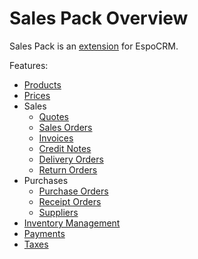 # Sales Pack Overview

Sales Pack is an [extension](https://www.espocrm.com/extensions/sales-pack/) for EspoCRM.

Features:

* [Products](../../user-guide/products.md)
* [Prices](prices.md)
* Sales
  * [Quotes](../../user-guide/quotes.md)
  * [Sales Orders](../../user-guide/sales-orders.md)
  * [Invoices](../../user-guide/invoices.md)
  * [Credit Notes](credit-notes.md)
  * [Delivery Orders](delivery-orders.md)
  * [Return Orders](return-orders.md)
* Purchases
  * [Purchase Orders](purchase-orders.md)
  * [Receipt Orders](receipt-orders.md)
  * [Suppliers](suppliers.md)
* [Inventory Management](inventory-management.md)
* [Payments](payments.md)
* [Taxes](taxes.md)
